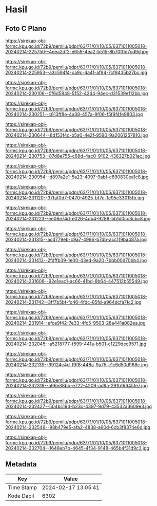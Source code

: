 # Hasil

## Foto C Plano

https://sirekap-obj-formc.kpu.go.id/72b9/pemilu/pdpr/63/71/01/10/05/6371011005018-20240214-225750--4eea2df2-e659-4ea2-b515-8b70f0d7cd9d.jpg

https://sirekap-obj-formc.kpu.go.id/72b9/pemilu/pdpr/63/71/01/10/05/6371011005018-20240214-225953--a3c594f4-ca9c-4a41-af94-7cf9435b27bc.jpg

https://sirekap-obj-formc.kpu.go.id/72b9/pemilu/pdpr/63/71/01/10/05/6371011005018-20240214-230106--0f6d5848-5152-4244-94ec-d31539e112bb.jpg

https://sirekap-obj-formc.kpu.go.id/72b9/pemilu/pdpr/63/71/01/10/05/6371011005018-20240214-230251--c613ff8e-4a38-457a-9f06-f5f9f4fe9803.jpg

https://sirekap-obj-formc.kpu.go.id/72b9/pemilu/pdpr/63/71/01/10/05/6371011005018-20240214-230644--8d153f4c-b5a0-4e2f-9590-9a2061257810.jpg

https://sirekap-obj-formc.kpu.go.id/72b9/pemilu/pdpr/63/71/01/10/05/6371011005018-20240214-230753--87d8e755-c69d-4ac0-9102-436327b021ec.jpg

https://sirekap-obj-formc.kpu.go.id/72b9/pemilu/pdpr/63/71/01/10/05/6371011005018-20240214-230954--d897a2e1-5a23-4097-9abf-c690830ea1c8.jpg

https://sirekap-obj-formc.kpu.go.id/72b9/pemilu/pdpr/63/71/01/10/05/6371011005018-20240214-231120--37faf0d7-0470-4925-bf7c-1e95e33015fb.jpg

https://sirekap-obj-formc.kpu.go.id/72b9/pemilu/pdpr/63/71/01/10/05/6371011005018-20240214-231223--ee06e74d-e026-4db4-9288-bb1d0cc3cbc8.jpg

https://sirekap-obj-formc.kpu.go.id/72b9/pemilu/pdpr/63/71/01/10/05/6371011005018-20240214-231315--acd779eb-c9a7-4996-b7db-acc119ba487a.jpg

https://sirekap-obj-formc.kpu.go.id/72b9/pemilu/pdpr/63/71/01/10/05/6371011005018-20240214-231413--2fdffb39-1e00-43ed-9a20-7bbb00d70bb4.jpg

https://sirekap-obj-formc.kpu.go.id/72b9/pemilu/pdpr/63/71/01/10/05/6371011005018-20240214-231608--92e1eac1-ac66-41bd-8b64-447512b55549.jpg

https://sirekap-obj-formc.kpu.go.id/72b9/pemilu/pdpr/63/71/01/10/05/6371011005018-20240214-231742--3ff7b5bf-fc46-4fdc-85fd-a964dcfa7fc2.jpg

https://sirekap-obj-formc.kpu.go.id/72b9/pemilu/pdpr/63/71/01/10/05/6371011005018-20240214-231914--efce9f42-7e33-4fc5-9503-28a441a082ea.jpg

https://sirekap-obj-formc.kpu.go.id/72b9/pemilu/pdpr/63/71/01/10/05/6371011005018-20240214-232045--a5218777-f599-441a-b501-c1229dec9571.jpg

https://sirekap-obj-formc.kpu.go.id/72b9/pemilu/pdpr/63/71/01/10/05/6371011005018-20240214-232139--99124c4d-f9f8-448a-9a75-c1c6d50d968c.jpg

https://sirekap-obj-formc.kpu.go.id/72b9/pemilu/pdpr/63/71/01/10/05/6371011005018-20240214-232319--a96e38bb-e722-4209-ad9a-291b16645fe7.jpg

https://sirekap-obj-formc.kpu.go.id/72b9/pemilu/pdpr/63/71/01/10/05/6371011005018-20240214-232427--504bc194-b23c-4397-9d79-43532a3609e3.jpg

https://sirekap-obj-formc.kpu.go.id/72b9/pemilu/pdpr/63/71/01/10/05/6371011005018-20240214-232546--98b479e5-afa2-4838-a60d-6cb3f8374e6d.jpg

https://sirekap-obj-formc.kpu.go.id/72b9/pemilu/pdpr/63/71/01/10/05/6371011005018-20240214-232704--1648eb7b-4645-4f34-9148-465b4f31d9c3.jpg


## Metadata

| Key        | Value               |
| ---------- | ------------------- |
| Time Stamp | 2024-02-17 13:05:41 |
| Kode Dapil | 6302                |




